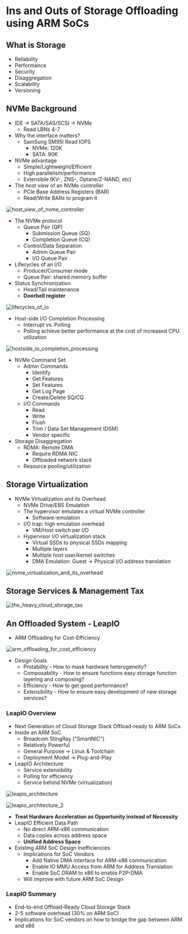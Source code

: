 # Ins and Outs of Storage Offloading using ARM SoCs

## What is Storage

* Reliability
* Performance
* Security
* Disaggregation
* Scalability
* Versioning

## NVMe Background

* IDE -> SATA/SAS/SCSI -> NVMe
  * Read LBNs 4-7
* Why the interface matters?
  * SamSung SM95I Read IOPS
    * NVMe: 120K
    * SATA: 90K
* NVMe advantage
  * Simple/Lightweight/Efficient
  * High parallelism/performance
  * Extensible (KV-, ZNS-, Optane/Z-NAND, etc)
* The host view of an NVMe controller
  * PCIe Base Address Registers (BAR)
  * Read/Write BARs to program it

![host_view_of_nvme_controller](images/ins-and-outs-of-storage-offloading-using-arm-socs/host_view_of_nvme_controller.png)

* The NVMe protocol
  * Queue Pair (QP)
    * Submission Queue (SQ)
    * Completion Queue (CQ)
  * Control/Data Separation
    * Admin Queue Pair
    * I/O Queue Pair
* Lifecycles of an I/O
  * Producer/Consumer mode
  * Queue Pair: shared memory buffer
* Status Synchronization
  * Head/Tail maintenance
  * **Doorbell register**

![lifecycles_of_io](images/ins-and-outs-of-storage-offloading-using-arm-socs/lifecycles_of_io.png)

* Host-side I/O Completion Processing
  * Interrupt vs. Polling
  * Polling achieve better performance at the cost of increased CPU utilization

![hostside_io_completion_processing](images/ins-and-outs-of-storage-offloading-using-arm-socs/hostside_io_completion_processing.png)

* NVMe Command Set
  * Admin Commands
    * Identify
    * Get Features
    * Set Features
    * Get Log Page
    * Create/Delete SQ/CQ
  * I/O Commands
    * Read
    * Write
    * Flush
    * Trim / Data Set Management (DSM)
    * Vendor specific
* Storage Disaggregation
  * RDMA: Remote DMA
    * Require RDMA NIC
    * Offloaded network stack
  * Resource pooling/utilization

## Storage Virtualization

* NVMe Virtualization and its Overhead
  * NVMe Drive/EBS Emulation
  * The hypervisor emulates a virtual NVMe controller
    * Software-emulation
  * I/O trap: high emulation overhead
    * VM/Host switch per I/O
  * Hypervisor I/O virtualization stack
    * Virtual SSDs to physical SSDs mapping
    * Multiple layers
    * Multiple host user/kernel switches
    * DMA Emulation: Guest -> Physical I/O address translation

![nvme_virtualization_and_its_overhead](images/ins-and-outs-of-storage-offloading-using-arm-socs/nvme_virtualization_and_its_overhead.png)

## Storage Services & Management Tax

![the_heavy_cloud_storage_tax](images/ins-and-outs-of-storage-offloading-using-arm-socs/the_heavy_cloud_storage_tax.png)

## An Offloaded System - LeapIO

* ARM Offloading for Cost-Efficiency

![arm_offloading_for_cost_efficiency](images/ins-and-outs-of-storage-offloading-using-arm-socs/arm_offloading_for_cost_efficiency.png)

* Design Goals
  * Protability - How to mask hardware heterogeneity?
  * Composability - How to ensure functions easy storage function layering and composing?
  * Efficiency - How to get good performance?
  * Extensibility - How to ensure easy development of new storage services?

### LeapIO Overview

* Next Generation of Cloud Storage Stack Offload-ready to ARM SoCs
* Inside an ARM SoC
  * Broadcom StingRay ("SmartNIC")
  * Relatively Powerful
  * General Purpose -> Linux & Toolchain
  * Deployment Model -> Plug-and-Play
* LeapIO Architecture
  * Service extensibility
  * Polling for efficiency
  * Service behind NVMe (virtualization)

![leapio_architecture](images/ins-and-outs-of-storage-offloading-using-arm-socs/leapio_architecture.png)

![leapio_architecture_2](images/ins-and-outs-of-storage-offloading-using-arm-socs/leapio_architecture_2.png)

* **Treat Hardware Acceleration as Opportunity instead of Necessity**
* LeapIO Efficient Data Path
  * No direct ARM-x86 communication
  * Data copies across address space
  * **Unified Address Space**
* Existing ARM SoC Design Inefficiencies
  * Implications for SoC Vendors
    * Add Native DMA interface for ARM-x86 communication
    * Enable IO MMU Access from ARM for Address Translation
    * Enable SoC DRAM to x86 to enable P2P-DMA
  * Will improve with future ARM SoC Design

### LeapIO Summary

* End-to-end Offload-Ready Cloud Storage Stack
* 2-5 software overhead (30% on ARM SoC)
* Implications for SoC vendors on how to bridge the gap between ARM and x86